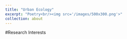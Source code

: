 ```yaml
---
title: "Urban Ecology"
excerpt: "Poetry<br/><img src='/images/500x300.png'>"
collection: about
---
```


#Research Interests
